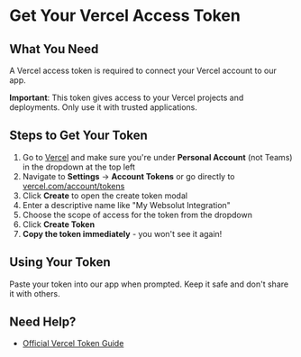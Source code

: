 # Get Your Vercel Access Token

## What You Need

A Vercel access token is required to connect your Vercel account to our app.

**Important**: This token gives access to your Vercel projects and deployments. Only use it with trusted applications.

## Steps to Get Your Token

1. Go to [Vercel](https://vercel.com) and make sure you're under **Personal Account** (not Teams) in the dropdown at the top left
2. Navigate to **Settings** → **Account Tokens** or go directly to [vercel.com/account/tokens](https://vercel.com/account/tokens)
3. Click **Create** to open the create token modal
4. Enter a descriptive name like "My Websolut Integration"
5. Choose the scope of access for the token from the dropdown
6. Click **Create Token**
7. **Copy the token immediately** - you won't see it again!

## Using Your Token

Paste your token into our app when prompted. Keep it safe and don't share it with others.

## Need Help?

- [Official Vercel Token Guide](https://vercel.com/docs/rest-api#creating-an-access-token)